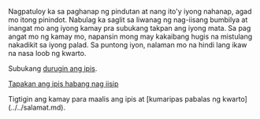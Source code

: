 Nagpatuloy ka sa paghanap ng pindutan at nang ito'y iyong nahanap, agad mo itong
pinindot. Nabulag ka saglit sa liwanag ng nag-iisang bumbilya at inangat mo ang
iyong kamay pra subukang takpan ang iyong mata. Sa pag angat mo ng kamay mo, 
napansin mong may kakaibang hugis na mistulang nakadikit sa iyong palad.
Sa puntong iyon, nalaman mo na hindi lang ikaw na nasa loob ng kwarto.

Subukang [durugin ang ipis](http://www.publicdomainpictures.net/pictures/60000/velka/cockroach.jpg).

[Tapakan ang ipis habang nag iisip](durog/durog.md)

Tigtigin ang kamay para maalis ang ipis at [kumaripas pabalas ng kwarto] (../../salamat.md).